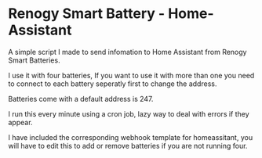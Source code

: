 # Renogy Smart Battery - Home-Assistant

A simple script I made to send infomation to Home Assistant from Renogy Smart Batteries.

I use it with four batteries, If you want to use it with more than one you need to connect to each battery seperatly first to change the address.

Batteries come with a default address is 247.

I run this every minute using a cron job, lazy way to deal with errors if they appear.

I have included the corresponding webhook template for homeassitant, you will have to edit this to add or remove batteries if you are not running four.
